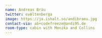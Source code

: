 ```yaml
---
name: Andreas Bräu
twitter: evAltenberga
image: https://ja.ishalt.so/andibraeu.jpg
contact-via: ab+codefreeze@andi95.de
room-type: cabin with Monika and Collins
---
```

